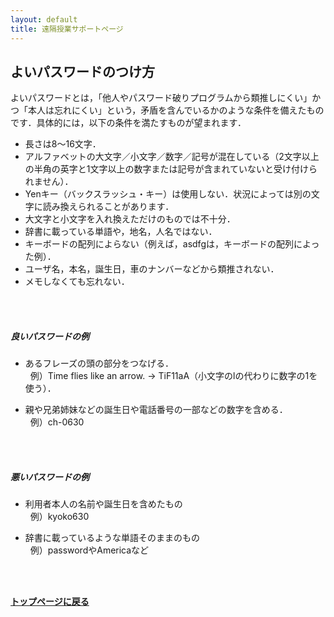 ```yaml
---
layout: default
title: 遠隔授業サポートページ
---
```


## よいパスワードのつけ方

よいパスワードとは，「他人やパスワード破りプログラムから類推しにくい」かつ「本人は忘れにくい」という，矛盾を含んでいるかのような条件を備えたものです．具体的には，以下の条件を満たすものが望まれます．

- 長さは8〜16文字．  
- アルファベットの大文字／小文字／数字／記号が混在している（2文字以上の半角の英字と1文字以上の数字または記号が含まれていないと受け付けられません）．  
- Yenキー（バックスラッシュ・キー）は使用しない．状況によっては別の文字に読み換えられることがあります．  
- 大文字と小文字を入れ換えただけのものでは不十分．  
- 辞書に載っている単語や，地名，人名ではない．  
- キーボードの配列によらない（例えば，asdfgは，キーボードの配列によった例）．  
- ユーザ名，本名，誕生日，車のナンバーなどから類推されない．  
- メモしなくても忘れない．
<br />
<br />

##### 良いパスワードの例

- あるフレーズの頭の部分をつなげる．  
&nbsp;&nbsp;例）Time flies like an arrow. → TiF11aA（小文字のlの代わりに数字の1を使う）．

- 親や兄弟姉妹などの誕生日や電話番号の一部などの数字を含める．  
&nbsp;&nbsp;例）ch-0630
<br />
<br />

##### 悪いパスワードの例

- 利用者本人の名前や誕生日を含めたもの  
&nbsp;&nbsp;例）kyoko630

- 辞書に載っているような単語そのままのもの  
&nbsp;&nbsp;例）passwordやAmericaなど
<br />
<br />

**[トップページに戻る](./index.md)**